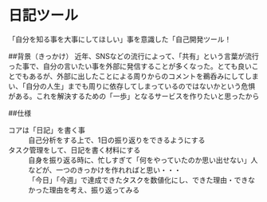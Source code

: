 # 日記ツール

「自分を知る事を大事にしてほしい」事を意識した「自己開発ツール！

##背景（きっかけ）
近年、SNSなどの流行によって、「共有」という言葉が流行った事で、自分の言いたい事を外部に発信することが多くなった。とても良いことでもあるが、外部に出したことによる周りからのコメントを鵜呑みにしてしまい、「自分の人生」までも周りに依存してしまっているのではないかという危惧がある。これを解決するための「一歩」となるサービスを作りたいと思ったから

##仕様

<dl>
 <dt>コアは「日記」を書く事</dt>
  <dd>自己分析をする上で、1日の振り返りをできるようにする</dd>
 <dt>タスク管理をして、日記を書く材料にする</dt>
 <dd>自身を振り返る時に、忙しすぎて「何をやっていたのか思い出せない」人などが、一つのきっかけを作れればと思い・・・</dd>
 <dd>「今日」「今週」で達成できたタスクを数値化にし、できた理由・できなかった理由を考え、振り返ってみる</dd>
</dl>
